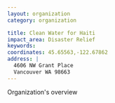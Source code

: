 ```yaml
---
layout: organization
category: organization

title: Clean Water for Haiti
impact_area: Disaster Relief
keywords: 
coordinates: 45.65563,-122.67862
address: |
  4606 NW Grant Place
  Vancouver WA 98663
---
```

Organization's overview
